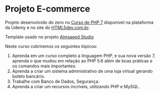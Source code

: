 # Projeto E-commerce

Projeto desenvolvido do zero no [Curso de PHP 7](https://www.udemy.com/curso-completo-de-php-7/) disponível na plataforma da Udemy e no site do [HTML5dev.com.br](https://www.html5dev.com.br/curso/curso-completo-de-php-7).

Template usado no projeto [Almsaeed Studio](https://almsaeedstudio.com)

Neste curso cobriremos os seguintes tópicos:

1) Aprenda em um curso completo a linguagem PHP, e sua nova versão 7, aprenda o que mudou em relação ao PHP 5.6 além de boas práticas e os comandos mais importantes.
2) Aprenda a criar um sistema administrativo de uma loja virtual gerando boleto bancário. 
3) Trabalhe com Banco de Dados, Segurança. 
4) Aprenda a criar um recursos incríveis, utilizando PHP e MySQL.
